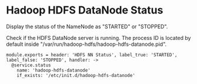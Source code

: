 
# Hadoop HDFS DataNode Status

Display the status of the NameNode as "STARTED" or "STOPPED".

Check if the HDFS DataNode server is running. The process ID is located by default
inside "/var/run/hadoop-hdfs/hadoop-hdfs-datanode.pid".

    module.exports = header: 'HDFS NN Status', label_true: 'STARTED', label_false: 'STOPPED', handler: ->
      @service.status
        name: 'hadoop-hdfs-datanode'
        if_exists: '/etc/init.d/hadoop-hdfs-datanode'
